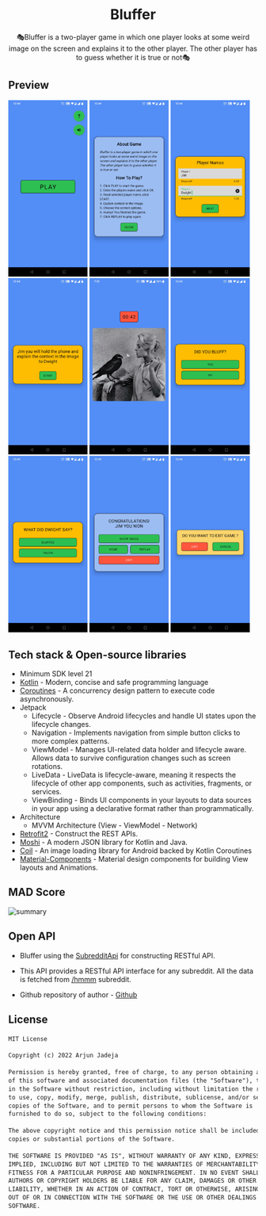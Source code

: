 <h1 align="center">Bluffer</h1>

<p align="center">  
🎭Bluffer is a two-player game in which one player looks at some weird image on the screen and explains it to the other player. The other player has to guess whether it is true or not🎭
</p>

## Preview

<p float="left">
  <img src="assets/Screenshot_20220716-004415.jpg" width="160" />
  <img src="assets/Screenshot_20220716-004422.jpg" width="160" /> 
  <img src="assets/Screenshot_20220716-004439.jpg" width="160" />
  <img src="assets/Screenshot_20220716-004447.jpg" width="160" />
  <img src="assets/Screenshot_20220715-195316.jpg" width="160" /> 
  <img src="assets/Screenshot_20220716-004537.jpg" width="160" />
  <img src="assets/Screenshot_20220716-004543.jpg" width="160" />
  <img src="assets/Screenshot_20220716-004549.jpg" width="160" /> 
  <img src="assets/Screenshot_20220716-004603.jpg" width="160" />
</p>


## Tech stack & Open-source libraries

- Minimum SDK level 21
- [Kotlin](https://kotlinlang.org/) - Modern, concise and safe programming language
- [Coroutines](https://github.com/Kotlin/kotlinx.coroutines) - A concurrency design pattern to execute code asynchronously.
- Jetpack
  - Lifecycle - Observe Android lifecycles and handle UI states upon the lifecycle changes.
  - Navigation - Implements navigation from simple button clicks to more complex patterns.
  - ViewModel - Manages UI-related data holder and lifecycle aware. Allows data to survive configuration changes such as screen rotations.
  - LiveData - LiveData is lifecycle-aware, meaning it respects the lifecycle of other app components, such as activities, fragments, or services.
  - ViewBinding - Binds UI components in your layouts to data sources in your app using a declarative format rather than programmatically.
- Architecture
  - MVVM Architecture (View - ViewModel - Network)
- [Retrofit2](https://github.com/square/retrofit) - Construct the REST APIs.
- [Moshi](https://github.com/square/moshi/) - A modern JSON library for Kotlin and Java.
- [Coil](https://github.com/coil-kt/coil) - An image loading library for Android backed by Kotlin Coroutines
- [Material-Components](https://github.com/material-components/material-components-android) - Material design components for building View layouts and Animations.


## MAD Score

![summary](https://user-images.githubusercontent.com/81246797/179294198-7beb2b9a-773e-4177-930a-b5cf824ab756.png)


## Open API

- Bluffer using the [SubredditApi](https://meme-api.herokuapp.com/gimme/hmmm) for constructing RESTful API.<br>

- This API provides a RESTful API interface for any subreddit. All the data is fetched from [/hmmm](https://www.reddit.com/r/hmmm/) subreddit.

- Github repository of author - [Github](https://github.com/D3vd/Meme_Api)


## License
```xml
MIT License

Copyright (c) 2022 Arjun Jadeja

Permission is hereby granted, free of charge, to any person obtaining a copy
of this software and associated documentation files (the "Software"), to deal
in the Software without restriction, including without limitation the rights
to use, copy, modify, merge, publish, distribute, sublicense, and/or sell
copies of the Software, and to permit persons to whom the Software is
furnished to do so, subject to the following conditions:

The above copyright notice and this permission notice shall be included in all
copies or substantial portions of the Software.

THE SOFTWARE IS PROVIDED "AS IS", WITHOUT WARRANTY OF ANY KIND, EXPRESS OR
IMPLIED, INCLUDING BUT NOT LIMITED TO THE WARRANTIES OF MERCHANTABILITY,
FITNESS FOR A PARTICULAR PURPOSE AND NONINFRINGEMENT. IN NO EVENT SHALL THE
AUTHORS OR COPYRIGHT HOLDERS BE LIABLE FOR ANY CLAIM, DAMAGES OR OTHER
LIABILITY, WHETHER IN AN ACTION OF CONTRACT, TORT OR OTHERWISE, ARISING FROM,
OUT OF OR IN CONNECTION WITH THE SOFTWARE OR THE USE OR OTHER DEALINGS IN THE
SOFTWARE.
```
